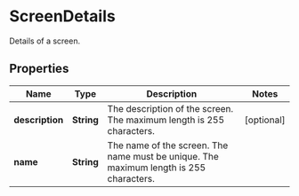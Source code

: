 

# ScreenDetails

Details of a screen.

## Properties

| Name | Type | Description | Notes |
|------------ | ------------- | ------------- | -------------|
|**description** | **String** | The description of the screen. The maximum length is 255 characters. |  [optional] |
|**name** | **String** | The name of the screen. The name must be unique. The maximum length is 255 characters. |  |



